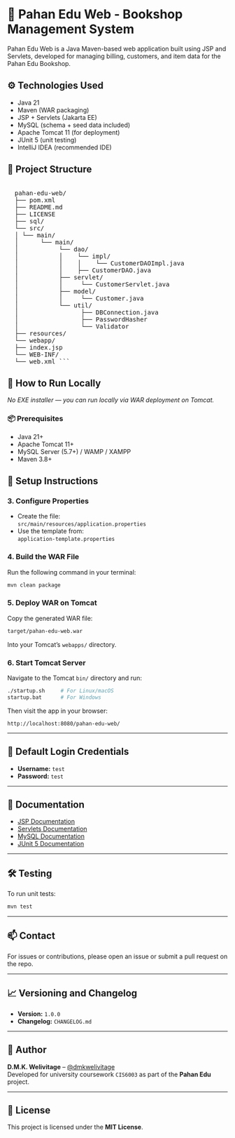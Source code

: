 # 📘 Pahan Edu Web - Bookshop Management System
Pahan Edu Web is a Java Maven-based web application built using JSP and Servlets, developed for managing billing, customers, and item data for the Pahan Edu Bookshop.

## ⚙️ Technologies Used
- Java 21  
- Maven (WAR packaging)  
- JSP + Servlets (Jakarta EE)  
- MySQL (schema + seed data included)  
- Apache Tomcat 11 (for deployment)  
- JUnit 5 (unit testing)  
- IntelliJ IDEA (recommended IDE)  

## 📂 Project Structure

<pre>  
  pahan-edu-web/ 
  ├── pom.xml 
  ├── README.md 
  ├── LICENSE
  ├── sql/
  └── src/
  │ └── main/ 
  │      └── main/  
  │           └── dao/
  │           │    └── impl/
  │           │    │    └── CustomerDAOImpl.java
  │           │    ├── CustomerDAO.java
  │           ├── servlet/ 
  │           │     └── CustomerServlet.java 
  │           ├── model/ 
  │           │     └── Customer.java 
  │           └── util/
  │                 ├── DBConnection.java
  │                 ├── PasswordHasher
  │                 └── Validator
  ├── resources/ 
  └── webapp/ 
  ├── index.jsp 
  └── WEB-INF/ 
  └── web.xml ``` </pre>

  ## 🚀 How to Run Locally
_No EXE installer — you can run locally via WAR deployment on Tomcat._

### 📦 Prerequisites
- Java 21+  
- Apache Tomcat 11+  
- MySQL Server (5.7+) / WAMP / XAMPP  
- Maven 3.8+

## 🔧 Setup Instructions

### 3. Configure Properties
- Create the file:  
  `src/main/resources/application.properties`
- Use the template from:  
  `application-template.properties`

### 4. Build the WAR File
Run the following command in your terminal:

```bash
mvn clean package
```

### 5. Deploy WAR on Tomcat
Copy the generated WAR file:

```bash
target/pahan-edu-web.war
```

Into your Tomcat’s `webapps/` directory.

### 6. Start Tomcat Server
Navigate to the Tomcat `bin/` directory and run:

```bash
./startup.sh     # For Linux/macOS
startup.bat      # For Windows
```

Then visit the app in your browser:

```
http://localhost:8080/pahan-edu-web/
```

---

## 🔐 Default Login Credentials

- **Username:** `test`  
- **Password:** `test`

---

## 📖 Documentation

- [JSP Documentation](https://docs.oracle.com/javaee/7/tutorial/servlets.htm)  
- [Servlets Documentation](https://jakarta.ee/specifications/servlet/)  
- [MySQL Documentation](https://dev.mysql.com/doc/)  
- [JUnit 5 Documentation](https://junit.org/junit5/)

---

## 🛠️ Testing

To run unit tests:

```bash
mvn test
```

---

## 📫 Contact

For issues or contributions, please open an issue or submit a pull request on the repo.

---

## 📈 Versioning and Changelog

- **Version:** `1.0.0`  
- **Changelog:** `CHANGELOG.md`

---

## 📣 Author

**D.M.K. Welivitage** – [@dmkwelivitage](https://github.com/dmkwelivitage)  
Developed for university coursework `CIS6003` as part of the **Pahan Edu** project.

---

## 📝 License

This project is licensed under the **MIT License**.
